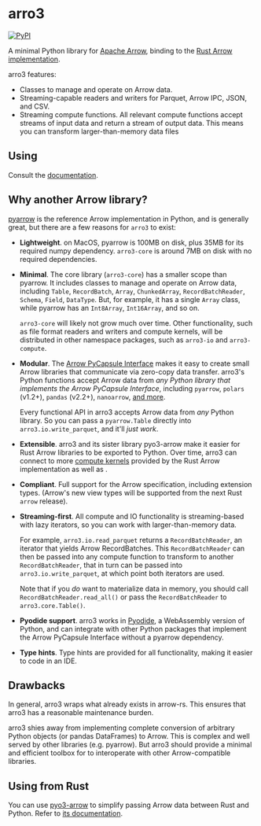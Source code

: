 # arro3

[![PyPI][pypi_arro3_core]][pypi_link_arro3_core]

[pypi_arro3_core]: https://badge.fury.io/py/arro3-core.svg
[pypi_link_arro3_core]: https://pypi.org/project/arro3-core/

A minimal Python library for [Apache Arrow](https://arrow.apache.org/docs/index.html), binding to the [Rust Arrow implementation](https://github.com/apache/arrow-rs).

arro3 features:

- Classes to manage and operate on Arrow data.
- Streaming-capable readers and writers for Parquet, Arrow IPC, JSON, and CSV.
- Streaming compute functions. All relevant compute functions accept streams of input data and return a stream of output data. This means you can transform larger-than-memory data files

## Using

Consult the [documentation](https://kylebarron.dev/arro3/latest/).

## Why another Arrow library?

[pyarrow](https://arrow.apache.org/docs/python/index.html) is the reference Arrow implementation in Python, and is generally great, but there are a few reasons for `arro3` to exist:

- **Lightweight**. on MacOS, pyarrow is 100MB on disk, plus 35MB for its required numpy dependency. `arro3-core` is around 7MB on disk with no required dependencies.
- **Minimal**. The core library (`arro3-core`) has a smaller scope than pyarrow. It includes classes to manage and operate on Arrow data, including `Table`, `RecordBatch`, `Array`, `ChunkedArray`, `RecordBatchReader`, `Schema`, `Field`, `DataType`. But, for example, it has a single `Array` class, while pyarrow has an `Int8Array`, `Int16Array`, and so on.

    `arro3-core` will likely not grow much over time. Other functionality, such as file format readers and writers and compute kernels, will be distributed in other namespace packages, such as `arro3-io` and `arro3-compute`.
- **Modular**. The [Arrow PyCapsule Interface](https://arrow.apache.org/docs/format/CDataInterface/PyCapsuleInterface.html) makes it easy to create small Arrow libraries that communicate via zero-copy data transfer. arro3's Python functions accept Arrow data from _any Python library that implements the Arrow PyCapsule Interface_, including `pyarrow`, `polars` (v1.2+), `pandas` (v2.2+), `nanoarrow`, [and more](https://github.com/apache/arrow/issues/39195#issuecomment-2245718008).

    Every functional API in arro3 accepts Arrow data from _any_ Python library. So you can pass a `pyarrow.Table` directly into `arro3.io.write_parquet`, and it'll _just work_.

- **Extensible**. arro3 and its sister library pyo3-arrow make it easier for Rust Arrow libraries to be exported to Python. Over time, arro3 can connect to more [compute kernels](https://docs.rs/arrow/latest/arrow/compute/index.html) provided by the Rust Arrow implementation as well as .
- **Compliant**. Full support for the Arrow specification, including extension types. (Arrow's new view types will be supported from the next Rust `arrow` release).
- **Streaming-first**. All compute and IO functionality is streaming-based with lazy iterators, so you can work with larger-than-memory data.

    For example, `arro3.io.read_parquet` returns a `RecordBatchReader`, an iterator that yields Arrow RecordBatches. This `RecordBatchReader` can then be passed into any compute function to transform to another `RecordBatchReader`, that in turn can be passed into `arro3.io.write_parquet`, at which point both iterators are used.

    Note that if you _do_ want to materialize data in memory, you should call `RecordBatchReader.read_all()` or pass the `RecordBatchReader` to `arro3.core.Table()`.

- **Pyodide support**. arro3 works in [Pyodide](https://github.com/pyodide/pyodide), a WebAssembly version of Python, and can integrate with other Python packages that implement the Arrow PyCapsule Interface without a pyarrow dependency.
- **Type hints**. Type hints are provided for all functionality, making it easier to code in an IDE.

## Drawbacks

In general, arro3 wraps what already exists in arrow-rs. This ensures that arro3 has a reasonable maintenance burden.

arro3 shies away from implementing complete conversion of arbitrary Python objects (or pandas DataFrames) to Arrow. This is complex and well served by other libraries (e.g. pyarrow). But arro3 should provide a minimal and efficient toolbox for to interoperate with other Arrow-compatible libraries.

## Using from Rust

You can use [pyo3-arrow](https://crates.io/crates/pyo3-arrow) to simplify passing Arrow data between Rust and Python. Refer to [its documentation](https://docs.rs/pyo3-arrow).
